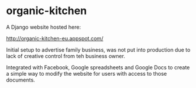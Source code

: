 # organic-kitchen 

A Django website hosted here:

http://organic-kitchen-eu.appspot.com/

Initial setup to advertise family business, was not put into production due to lack of creative control from teh business owner.

Integrated with Facebook, Google spreadsheets and Google Docs to create a simple way to modify the website for users with access to those documents.
